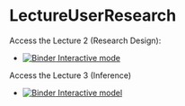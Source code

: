 # LectureUserResearch


Access the Lecture 2 (Research Design):

* [![Binder](https://mybinder.org/badge_logo.svg) Interactive mode](https://mybinder.org/v2/gh/AurelienNioche/LectureUserResearch/master?filepath=lecture2.ipynb)


Access the Lecture 3 (Inference)

* [![Binder](https://mybinder.org/badge_logo.svg) Interactive model](https://mybinder.org/v2/gh/AurelienNioche/LectureUserResearch/master?filepath=lecture3.ipynb)